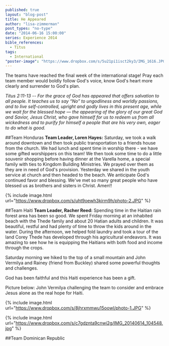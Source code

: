 ```yaml
---
published: true
layout: "blog-post"
title: He Appeared
author: "lisa-zimmerman"
post_types: "no-type"
date: "2014-06-16 15:00:00"
series: Experience 2014
bible_references: 
  - Titus
tags: 
  - International
"poster-image": "https://www.dropbox.com/s/5u21pi1isct2ky3/IMG_1616.JPG"
---
```


The teams have reached the final week of the international stage!  Pray each team member would boldly follow God's voice, know God's heart more clearly and surrender to God's plan.

*Titus 2:11-13 -- For the grace of God has appeared that offers salvation to all people. It teaches us to say “No” to ungodliness and worldly passions, and to live self-controlled, upright and godly lives in this present age, while we wait for the blessed hope — the appearing of the glory of our great God and Savior, Jesus Christ, who gave himself for us to redeem us from all wickedness and to purify for himself a people that are his very own, eager to do what is good.*

##Team Honduras
**Team Leader, Loren Hayes:** Saturday, we took a walk around downtown and then took public transportation to a friends house from the church.  We had lunch and spent time in worship there - we have some gifted worshippers on this team!  We then took some time to do a little souvenir shopping before having dinner at the Varella home, a special family with ties to Kingdom Building Ministries.  We prayed over them as they are in need of God's provision.  Yesterday we shared in the youth service at church and then headed to the beach.  We anticipate God's continued favor and blessing.  We've met so many great people who have blessed us as brothers and sisters in Christ.  Amen!!

{% include image.html url="https://www.dropbox.com/s/uht9oewh3kirm9h/photo-2.JPG" %}

##Team Haiti
**Team Leader, Racher Reed:** Spending time in the Haitian rain forest area has been so good.  We spent Friday morning at an inhabited beach with the Thede family and about 20 Hatian adults and children. It was beautiful, restful and had plenty of time to throw the kids around in the water. During the afternoon, we helped fold laundry and took a tour of the land Corey Thede has developed through his agricultural endeavors. It was amazing to see how he is equipping the Haitians with both food and income through the crops. 

Saturday morning we hiked to the top of a small mountain and John Vermilya and Rainey (friend from Buckley) shared some powerful thoughts and challenges.

God has been faithful and this Haiti experience has been a gift.

Picture below: John Vermilya challenging the team to consider and embrace Jesus alone as the real hope for Haiti.

{% include image.html url="https://www.dropbox.com/s/8jhrxmmwu15oowl/photo-1.JPG" %}

{% include image.html url="https://www.dropbox.com/s/c7gdznta9cnwi2g/IMG_20140614_104548.jpg" %}

##Team Dominican Republic